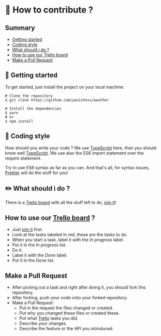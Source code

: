 # :muscle: How to contribute ?
## Summary
* [Getting started](#getting-started)
* [Coding style](#coding-style)
* [What should i do ?](#what-should-i-do)
* [How to use our Trello board](#trello-board)
* [Make a Pull Request](#make-a-pull-request)

## :rocket: <a name="getting-started">Getting started</a>
To get started, just install the project on your local machine:
```shell
# Clone the repository
$ git clone https://github.com/yanishoss/weather

# Install the dependencies
$ yarn 
# or 
$ npm install
```

## :kiss: <a name="coding-style">Coding style</a>
How should you write your code ?
We use [TypeScript][typescript] here, then you should know well [TypeScript][typescript].
We use also the ES6 import statement over the require statement.

Try to use ES6 syntax as far as you can.
And that's all, for syntax issues, [Prettier][prettier] will do the stuff for you!

## :pencil2: <a name="what-should-i-do">What should i do ?</a>
There is a [Trello board][trello] with all the stuff left to do, [join it][invite]!

## <a name="trello-board">How to use our [Trello board][trello]</a> ?
* Just [join it][invite] first.
* Look at the tasks labeled in red, these are the tasks to do.
* When you start a task, label it with the *In progress* label.
* Put it in the *In progress* list.
* Do it.
* Label it with the *Done* label.
* Put it in the *Done* list.

## <a name="make-a-pull-request">Make a Pull Request</a>
* After picking out a task and right after doing it, you should fork this repository.
* After forking, push your code onto your forked repository.
* Make a Pull Request:
   * Put in the request the files changed or created.
   * Put why you changed these files or created these.
   * Put what [Trello][trello] tasks you did.
   * Describe your changes.
   * Describe the feature or the API you introduced.

[typescript]: https://www.typescriptlang.org
[prettier]: https://www.prettier.io
[invite]: https://trello.com/invite/b/JleRVvFn/1e6238de90d66c8f1759af633d2c45b5/weather
[trello]: https://trello.com/b/JleRVvFn/weather
